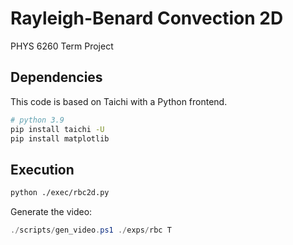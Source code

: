 # Rayleigh-Benard Convection 2D

PHYS 6260 Term Project

## Dependencies

This code is based on Taichi with a Python frontend.

```bash
# python 3.9
pip install taichi -U
pip install matplotlib
```

## Execution

```bash
python ./exec/rbc2d.py
```

Generate the video:

```powershell
./scripts/gen_video.ps1 ./exps/rbc T
```